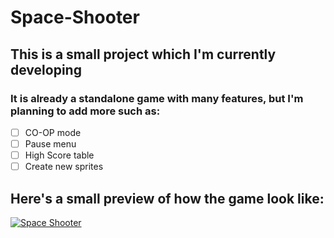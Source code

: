 # Space-Shooter
## This is a small project which I'm currently developing
### It is already a standalone game with many features, but I'm planning to add more such as:
- [ ] CO-OP mode
- [ ] Pause menu
- [ ] High Score table
- [ ] Create new sprites
## Here's a small preview of how the game look like:
[![Space Shooter](https://img.youtube.com/vi/iReTb_QEQQI/hqdefault.jpg)](https://www.youtube.com/watch?v=iReTb_QEQQI)
